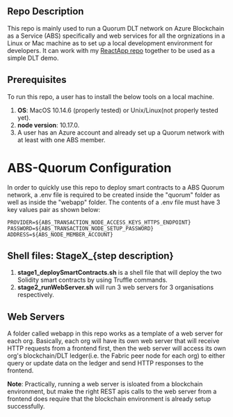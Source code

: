 ## Repo Description
This repo is mainly used to run a Quorum DLT network on Azure Blockchain as a Service (ABS) specifically and web services for all the orgnizations in a Linux or Mac machine as to set up a local development environment for developers. It can work with my [ReactApp repo](https://github.com/yunxi-zhang/ReactApp) together to be used as a simple DLT demo.

## Prerequisites
To run this repo, a user has to install the below tools on a local machine.
1. **OS**: MacOS 10.14.6 (properly tested) or Unix/Linux(not properly tested yet).
2. **node version**: 10.17.0.
3. A user has an Azure account and already set up a Quorum network with at least with one ABS member. 

# ABS-Quorum Configuration
In order to quickly use this repo to deploy smart contracts to a ABS Quorum network, a .env file is required to be created inside the "quorum" folder as well as inside the "webapp" folder.
The contents of a .env file must have 3 key values pair as shown below:
```
PROVIDER=${ABS_TRANSACTION_NODE_ACCESS_KEYS_HTTPS_ENDPOINT}
PASSWORD=${ABS_TRANSACTION_NODE_SETUP_PASSWORD}
ADDRESS=${ABS_NODE_MEMBER_ACCOUNT}
```

## Shell files: StageX_{step description}
1. **stage1_deploySmartContracts.sh** is a shell file that will deploy the two Solidity smart contracts by using Truffle commands.
2. **stage2_runWebServer.sh** will run 3 web servers for 3 organisations respectively.

## Web Servers
A folder called webapp in this repo works as a template of a web server for each org.
Basically, each org will have its own web server that will receive HTTP requests from a frontend first, then the web server will access its own org's blockchain/DLT ledger(i.e. the Fabric peer node for each org) to either query or update data on the ledger and send HTTP responses to the frontend.

**Note**: Practically, running a web server is isloated from a blockchain environment, but make the right REST apis calls to the web server from a frontend does require that the blockchain environment is already setup successfully.